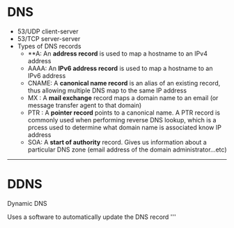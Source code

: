   # DNS
  
  * 53/UDP client-server
  * 53/TCP server-server
  * Types of DNS records
    * **A: An **address record** is used to map a hostname to an IPv4 address
    * AAAA: An **IPv6 address record** is used to map a hostname to an IPv6 address
    * CNAME: A **canonical name record** is an alias of an existing record, thus allowing multiple DNS map to the same IP address
    * MX : A **mail exchange** record maps a domain name to an email (or message transfer agent to that domain)
    * PTR : A **pointer record** points to a canonical name. A PTR record is commonly used when performing reverse DNS lookup, which is   a prcess used to determine what domain name is associated know IP address
    * SOA: A **start of authority** record. Gives us information about a particular DNS zone (email address of the domain administrator...etc)
  
  ---
  
  # DDNS
  
  Dynamic DNS
  
  Uses a software to automatically update the DNS record
'''
